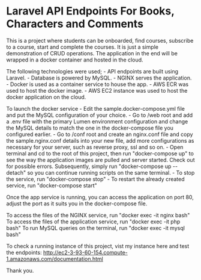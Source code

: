 # Laravel API Endpoints For Books, Characters and Comments

This is a project where students can be onboarded, find courses, subscribe to a course, start and complete the courses. It is just a simple demonstration of CRUD operations. The application in the end will be wrapped in a docker container and hosted in the cloud.

The following technologies were used; - API endpoints are built using Laravel. - Database is powered by MySQL. - NGINX serves the application. - Docker is used as a container service to house the app. - AWS ECR was used to host the docker image. - AWS EC2 instance was used to host the docker application on the cloud.

To launch the docker service - Edit the sample.docker-compose.yml file and put the MySQL configuration of your choice. - Go to /web root and add a .env file with the primary Lumen environment configuration and change the MySQL details to match the one in the docker-compose file you configured earlier. - Go to /conf root and create an nginx.conf file and copy the sample.nginx.conf details into your new file, add more configurations as necessary for your server, such as reverse proxy, ssl and so on. - Open terminal and cd to the root of this project, then run "docker-compose up" to see the way the application images are pulled and server started. Check out for possible errors. Subsequently, simply run "docker-compose up --detach" so you can continue running scripts on the same terminal. - To stop the service, run "docker-compose stop" - To restart the already created service, run "docker-compose start"

Once the app service is running, you can access the application on port 80, adjust the port as it suits you in the docker-compose file.

To access the files of the NGINX service, run "docker exec -it nginx bash"
To access the files of the application service, run "docker exec -it php bash"
To run MySQL queries on the terminal, run "docker exec -it mysql bash"

To check a running instance of this project, vist my instance here and test the endpoints:
http://ec2-3-93-60-154.compute-1.amazonaws.com/documentation.html

Thank you.
